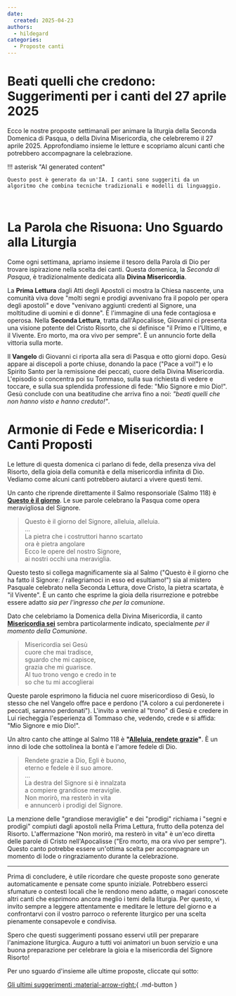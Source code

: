 ```yaml
---
date:
  created: 2025-04-23
authors:
  - hildegard
categories:
  - Proposte canti
---
```


# Beati quelli che credono: Suggerimenti per i canti del 27 aprile 2025

Ecco le nostre proposte settimanali per animare la liturgia della Seconda Domenica di Pasqua, o della Divina Misericordia, che celebreremo il 27 aprile 2025. Approfondiamo insieme le letture e scopriamo alcuni canti che potrebbero accompagnare la celebrazione.

<!-- more -->

!!! asterisk "AI generated content"

    Questo post è generato da un'IA. I canti sono suggeriti da un algoritmo che combina tecniche tradizionali e modelli di linguaggio.

<br>

# La Parola che Risuona: Uno Sguardo alla Liturgia

Come ogni settimana, apriamo insieme il tesoro della Parola di Dio per trovare ispirazione nella scelta dei canti. Questa domenica, la *Seconda di Pasqua*, è tradizionalmente dedicata alla **Divina Misericordia**.

La **Prima Lettura** dagli Atti degli Apostoli ci mostra la Chiesa nascente, una comunità viva dove "molti segni e prodigi avvenivano fra il popolo per opera degli apostoli" e dove "venivano aggiunti credenti al Signore, una moltitudine di uomini e di donne". È l'immagine di una fede contagiosa e operosa. Nella **Seconda Lettura**, tratta dall'Apocalisse, Giovanni ci presenta una visione potente del Cristo Risorto, che si definisce "il Primo e l’Ultimo, e il Vivente. Ero morto, ma ora vivo per sempre". È un annuncio forte della vittoria sulla morte.

Il **Vangelo** di Giovanni ci riporta alla sera di Pasqua e otto giorni dopo. Gesù appare ai discepoli a porte chiuse, donando la pace ("Pace a voi!") e lo Spirito Santo per la remissione dei peccati, cuore della Divina Misericordia. L'episodio si concentra poi su Tommaso, sulla sua richiesta di vedere e toccare, e sulla sua splendida professione di fede: "Mio Signore e mio Dio!". Gesù conclude con una beatitudine che arriva fino a noi: *"beati quelli che non hanno visto e hanno creduto!"*.

# Armonie di Fede e Misericordia: I Canti Proposti

Le letture di questa domenica ci parlano di fede, della presenza viva del Risorto, della gioia della comunità e della misericordia infinita di Dio. Vediamo come alcuni canti potrebbero aiutarci a vivere questi temi.

Un canto che riprende direttamente il Salmo responsoriale (Salmo 118) è **[Questo è il giorno](https://www.librettocanti.it/canto/questo-il-giorno-2340)**. Le sue parole celebrano la Pasqua come opera meravigliosa del Signore.

> Questo è il giorno del Signore, alleluia, alleluia.<br>...<br>La pietra che i costruttori hanno scartato<br>ora è pietra angolare<br>Ecco le opere del nostro Signore,<br>ai nostri occhi una meraviglia.

Questo testo si collega magnificamente sia al Salmo ("Questo è il giorno che ha fatto il Signore: / rallegriamoci in esso ed esultiamo!") sia al mistero Pasquale celebrato nella Seconda Lettura, dove Cristo, la pietra scartata, è "il Vivente". È un canto che esprime la gioia della risurrezione e potrebbe essere adatto *sia per l'ingresso che per la comunione*.

Dato che celebriamo la Domenica della Divina Misericordia, il canto **[Misericordia sei](https://www.librettocanti.it/canto/misericordia-sei-1738)** sembra particolarmente indicato, specialmente *per il momento della Comunione*.

> Misericordia sei Gesù<br>cuore che mai tradisce,<br>sguardo che mi capisce,<br>grazia che mi guarisce.<br>Al tuo trono vengo e credo in te<br>so che tu mi accoglierai

Queste parole esprimono la fiducia nel cuore misericordioso di Gesù, lo stesso che nel Vangelo offre pace e perdono ("A coloro a cui perdonerete i peccati, saranno perdonati"). L'invito a venire al "trono" di Gesù e credere in Lui riecheggia l'esperienza di Tommaso che, vedendo, crede e si affida: "Mio Signore e mio Dio!".

Un altro canto che attinge al Salmo 118 è **"[Alleluia, rendete grazie](https://www.librettocanti.it/canto/alleluia-rendete-grazie-2238)"**. È un inno di lode che sottolinea la bontà e l'amore fedele di Dio.

> Rendete grazie a Dio, Egli è buono, <br>eterno e fedele è il suo amore.<br>...<br>La destra del Signore si è innalzata <br>a compiere grandiose meraviglie.<br>Non morirò, ma resterò in vita <br>e annuncerò i prodigi del Signore.

La menzione delle "grandiose meraviglie" e dei "prodigi" richiama i "segni e prodigi" compiuti dagli apostoli nella Prima Lettura, frutto della potenza del Risorto. L'affermazione "Non morirò, ma resterò in vita" è un'eco diretta delle parole di Cristo nell'Apocalisse ("Ero morto, ma ora vivo per sempre"). Questo canto potrebbe essere un'ottima scelta per accompagnare un momento di lode o ringraziamento durante la celebrazione.

---

Prima di concludere, è utile ricordare che queste proposte sono generate automaticamente e pensate come spunto iniziale. Potrebbero esserci sfumature o contesti locali che le rendono meno adatte, o magari conoscete altri canti che esprimono ancora meglio i temi della liturgia. Per questo, vi invito sempre a leggere attentamente e meditare le letture del giorno e a confrontarvi con il vostro parroco o referente liturgico per una scelta pienamente consapevole e condivisa.

Spero che questi suggerimenti possano esservi utili per preparare l'animazione liturgica. Auguro a tutti voi animatori un buon servizio e una buona preparazione per celebrare la gioia e la misericordia del Signore Risorto!

Per uno sguardo d'insieme alle ultime proposte, cliccate qui sotto:

[Gli ultimi suggerimenti :material-arrow-right:](https://hildegard.it){ .md-button }
